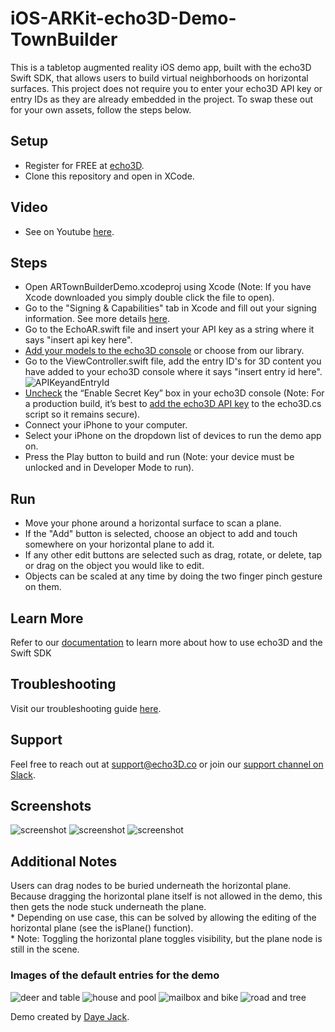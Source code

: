 # iOS-ARKit-echo3D-Demo-TownBuilder
This is a tabletop augmented reality iOS demo app, built with the echo3D Swift SDK, that allows users to build virtual neighborhoods on horizontal surfaces. This project does not require you to enter your echo3D API key or entry IDs as they are already embedded in the project. To swap these out for your own assets, follow the steps below. 

## Setup
* Register for FREE at [echo3D](https://console.echo3D.co/#/auth/register).
* Clone this repository and open in XCode.

## Video
* See on Youtube [here](https://youtu.be/zSa2_1UCCMI).

## Steps
* Open ARTownBuilderDemo.xcodeproj using Xcode (Note: If you have Xcode downloaded you simply double click the file to open).
* Go to the "Signing & Capabilities" tab in Xcode and fill out your signing information. See more details [here](https://docs.echo3d.co/swift/adding-ar-capabilities).
* Go to the EchoAR.swift file and insert your API key as a string where it says "insert api key here".
* [Add your models to the echo3D console](https://docs.echo3D.co/quickstart/add-a-3d-model) or choose from our library.
* Go to the ViewController.swift file, add the entry ID's for 3D content you have added to your echo3D console where it says "insert entry id here". <br>
![APIKeyandEntryId](https://user-images.githubusercontent.com/99516371/195749269-f7a43477-b67a-49e8-a212-6abdb9c948fd.png)<br>
* [Uncheck](https://docs.echo3d.co/web-console/deliver-pages/security-page) the “Enable Secret Key” box in your echo3D console (Note: For a production build, it’s best to [add the echo3D API key](https://docs.echo3d.co/web-console/deliver-pages/security-page) to the echo3D.cs script so it remains secure).
* Connect your iPhone to your computer.
* Select your iPhone on the dropdown list of devices to run the demo app on.
* Press the Play button to build and run (Note: your device must be unlocked and in Developer Mode to run).

## Run
* Move your phone around a horizontal surface to scan a plane.
* If the "Add" button is selected, choose an object to add and touch somewhere on your horizontal plane to add it.
* If any other edit buttons are selected such as drag, rotate, or delete, tap or drag on the object you would like to edit.
* Objects can be scaled at any time by doing the two finger pinch gesture on them.

## Learn More
Refer to our [documentation](https://docs.echo3D.co/unity/) to learn more about how to use echo3D and the Swift SDK

## Troubleshooting
Visit our troubleshooting guide [here](https://docs.echo3d.co/unity/troubleshooting#im-getting-a-newtonsoft.json.dll-error-in-unity).

## Support
Feel free to reach out at [support@echo3D.co](mailto:support@echo3D.co) or join our [support channel on Slack](https://go.echo3D.co/join). 

## Screenshots
![screenshot](./screenshots/1.PNG)
![screenshot](./screenshots/2.PNG)
![screenshot](./screenshots/4.PNG)

## Additional Notes
Users can drag nodes to be buried underneath the horizontal plane. Because dragging the horizontal plane
itself is not allowed in the demo, this then gets the node stuck underneath the plane. <br>
    * Depending on use case, this can be solved by allowing the editing of the horizontal plane (see the isPlane() function). <br>
    * Note: Toggling the horizontal plane toggles visibility, but the plane node is still in the scene.<br>

### Images of the default entries for the demo
![deer and table](./screenshots/deerAndTable.png)
![house and pool](./screenshots/houseAndPool.png)
![mailbox and bike](./screenshots/mailboxAndBike.png)
![road and tree](./screenshots/roadAndTree.png)

Demo created by [Daye Jack](https://github.com/ddj231/).
